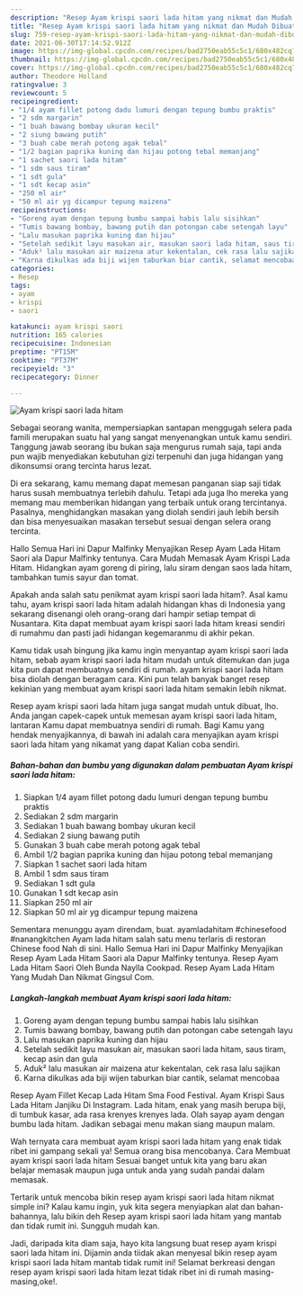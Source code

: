 ```yaml
---
description: "Resep Ayam krispi saori lada hitam yang nikmat dan Mudah Dibuat"
title: "Resep Ayam krispi saori lada hitam yang nikmat dan Mudah Dibuat"
slug: 759-resep-ayam-krispi-saori-lada-hitam-yang-nikmat-dan-mudah-dibuat
date: 2021-06-30T17:14:52.912Z
image: https://img-global.cpcdn.com/recipes/bad2750eab55c5c1/680x482cq70/ayam-krispi-saori-lada-hitam-foto-resep-utama.jpg
thumbnail: https://img-global.cpcdn.com/recipes/bad2750eab55c5c1/680x482cq70/ayam-krispi-saori-lada-hitam-foto-resep-utama.jpg
cover: https://img-global.cpcdn.com/recipes/bad2750eab55c5c1/680x482cq70/ayam-krispi-saori-lada-hitam-foto-resep-utama.jpg
author: Theodore Holland
ratingvalue: 3
reviewcount: 5
recipeingredient:
- "1/4 ayam fillet potong dadu lumuri dengan tepung bumbu praktis"
- "2 sdm margarin"
- "1 buah bawang bombay ukuran kecil"
- "2 siung bawang putih"
- "3 buah cabe merah potong agak tebal"
- "1/2 bagian paprika kuning dan hijau potong tebal memanjang"
- "1 sachet saori lada hitam"
- "1 sdm saus tiram"
- "1 sdt gula"
- "1 sdt kecap asin"
- "250 ml air"
- "50 ml air yg dicampur tepung maizena"
recipeinstructions:
- "Goreng ayam dengan tepung bumbu sampai habis lalu sisihkan"
- "Tumis bawang bombay, bawang putih dan potongan cabe setengah layu"
- "Lalu masukan paprika kuning dan hijau"
- "Setelah sedikit layu masukan air, masukan saori lada hitam, saus tiram, kecap asin dan gula"
- "Aduk² lalu masukan air maizena atur kekentalan, cek rasa lalu sajikan"
- "Karna dikulkas ada biji wijen taburkan biar cantik, selamat mencobaa"
categories:
- Resep
tags:
- ayam
- krispi
- saori

katakunci: ayam krispi saori 
nutrition: 165 calories
recipecuisine: Indonesian
preptime: "PT15M"
cooktime: "PT37M"
recipeyield: "3"
recipecategory: Dinner

---
```



![Ayam krispi saori lada hitam](https://img-global.cpcdn.com/recipes/bad2750eab55c5c1/680x482cq70/ayam-krispi-saori-lada-hitam-foto-resep-utama.jpg)

Sebagai seorang wanita, mempersiapkan santapan menggugah selera pada famili merupakan suatu hal yang sangat menyenangkan untuk kamu sendiri. Tanggung jawab seorang ibu bukan saja mengurus rumah saja, tapi anda pun wajib menyediakan kebutuhan gizi terpenuhi dan juga hidangan yang dikonsumsi orang tercinta harus lezat.

Di era  sekarang, kamu memang dapat memesan panganan siap saji tidak harus susah membuatnya terlebih dahulu. Tetapi ada juga lho mereka yang memang mau memberikan hidangan yang terbaik untuk orang tercintanya. Pasalnya, menghidangkan masakan yang diolah sendiri jauh lebih bersih dan bisa menyesuaikan masakan tersebut sesuai dengan selera orang tercinta. 

Hallo Semua Hari ini Dapur Malfinky Menyajikan Resep Ayam Lada Hitam Saori ala Dapur Malfinky tentunya. Cara Mudah Memasak Ayam Krispi Lada Hitam. Hidangkan ayam goreng di piring, lalu siram dengan saos lada hitam, tambahkan tumis sayur dan tomat.

Apakah anda salah satu penikmat ayam krispi saori lada hitam?. Asal kamu tahu, ayam krispi saori lada hitam adalah hidangan khas di Indonesia yang sekarang disenangi oleh orang-orang dari hampir setiap tempat di Nusantara. Kita dapat membuat ayam krispi saori lada hitam kreasi sendiri di rumahmu dan pasti jadi hidangan kegemaranmu di akhir pekan.

Kamu tidak usah bingung jika kamu ingin menyantap ayam krispi saori lada hitam, sebab ayam krispi saori lada hitam mudah untuk ditemukan dan juga kita pun dapat membuatnya sendiri di rumah. ayam krispi saori lada hitam bisa diolah dengan beragam cara. Kini pun telah banyak banget resep kekinian yang membuat ayam krispi saori lada hitam semakin lebih nikmat.

Resep ayam krispi saori lada hitam juga sangat mudah untuk dibuat, lho. Anda jangan capek-capek untuk memesan ayam krispi saori lada hitam, lantaran Kamu dapat membuatnya sendiri di rumah. Bagi Kamu yang hendak menyajikannya, di bawah ini adalah cara menyajikan ayam krispi saori lada hitam yang nikamat yang dapat Kalian coba sendiri.

<!--inarticleads1-->

##### Bahan-bahan dan bumbu yang digunakan dalam pembuatan Ayam krispi saori lada hitam:

1. Siapkan 1/4 ayam fillet potong dadu lumuri dengan tepung bumbu praktis
1. Sediakan 2 sdm margarin
1. Sediakan 1 buah bawang bombay ukuran kecil
1. Sediakan 2 siung bawang putih
1. Gunakan 3 buah cabe merah potong agak tebal
1. Ambil 1/2 bagian paprika kuning dan hijau potong tebal memanjang
1. Siapkan 1 sachet saori lada hitam
1. Ambil 1 sdm saus tiram
1. Sediakan 1 sdt gula
1. Gunakan 1 sdt kecap asin
1. Siapkan 250 ml air
1. Siapkan 50 ml air yg dicampur tepung maizena


Sementara menunggu ayam direndam, buat. ayamladahitam #chinesefood #nanangkitchen Ayam lada hitam salah satu menu terlaris di restoran Chinese food Nah di sini. Hallo Semua Hari ini Dapur Malfinky Menyajikan Resep Ayam Lada Hitam Saori ala Dapur Malfinky tentunya. Resep Ayam Lada Hitam Saori Oleh Bunda Naylla Cookpad. Resep Ayam Lada Hitam Yang Mudah Dan Nikmat Gingsul Com. 

<!--inarticleads2-->

##### Langkah-langkah membuat Ayam krispi saori lada hitam:

1. Goreng ayam dengan tepung bumbu sampai habis lalu sisihkan
1. Tumis bawang bombay, bawang putih dan potongan cabe setengah layu
1. Lalu masukan paprika kuning dan hijau
1. Setelah sedikit layu masukan air, masukan saori lada hitam, saus tiram, kecap asin dan gula
1. Aduk² lalu masukan air maizena atur kekentalan, cek rasa lalu sajikan
1. Karna dikulkas ada biji wijen taburkan biar cantik, selamat mencobaa


Resep Ayam Fillet Kecap Lada Hitam Sma Food Festival. Ayam Krispi Saus Lada Hitam Janjiku Di Instagram. Lada hitam, enak yang masih berupa biji, di tumbuk kasar, ada rasa krenyes krenyes lada. Olah sayap ayam dengan bumbu lada hitam. Jadikan sebagai menu makan siang maupun malam. 

Wah ternyata cara membuat ayam krispi saori lada hitam yang enak tidak ribet ini gampang sekali ya! Semua orang bisa mencobanya. Cara Membuat ayam krispi saori lada hitam Sesuai banget untuk kita yang baru akan belajar memasak maupun juga untuk anda yang sudah pandai dalam memasak.

Tertarik untuk mencoba bikin resep ayam krispi saori lada hitam nikmat simple ini? Kalau kamu ingin, yuk kita segera menyiapkan alat dan bahan-bahannya, lalu bikin deh Resep ayam krispi saori lada hitam yang mantab dan tidak rumit ini. Sungguh mudah kan. 

Jadi, daripada kita diam saja, hayo kita langsung buat resep ayam krispi saori lada hitam ini. Dijamin anda tiidak akan menyesal bikin resep ayam krispi saori lada hitam mantab tidak rumit ini! Selamat berkreasi dengan resep ayam krispi saori lada hitam lezat tidak ribet ini di rumah masing-masing,oke!.

